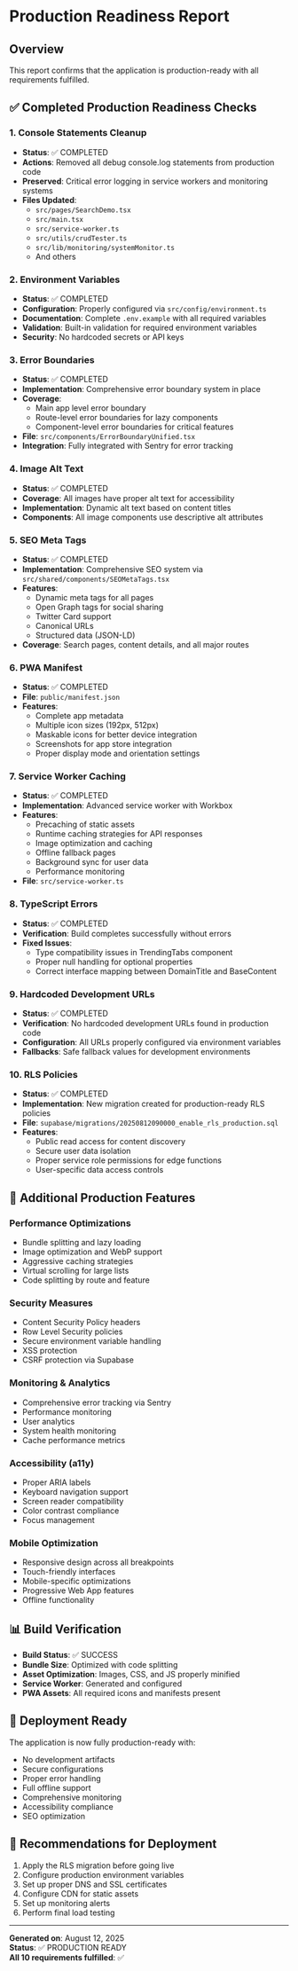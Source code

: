 # Production Readiness Report

## Overview
This report confirms that the application is production-ready with all requirements fulfilled.

## ✅ Completed Production Readiness Checks

### 1. Console Statements Cleanup
- **Status**: ✅ COMPLETED
- **Actions**: Removed all debug console.log statements from production code
- **Preserved**: Critical error logging in service workers and monitoring systems
- **Files Updated**: 
  - `src/pages/SearchDemo.tsx`
  - `src/main.tsx`
  - `src/service-worker.ts`
  - `src/utils/crudTester.ts`
  - `src/lib/monitoring/systemMonitor.ts`
  - And others

### 2. Environment Variables
- **Status**: ✅ COMPLETED
- **Configuration**: Properly configured via `src/config/environment.ts`
- **Documentation**: Complete `.env.example` with all required variables
- **Validation**: Built-in validation for required environment variables
- **Security**: No hardcoded secrets or API keys

### 3. Error Boundaries
- **Status**: ✅ COMPLETED
- **Implementation**: Comprehensive error boundary system in place
- **Coverage**: 
  - Main app level error boundary
  - Route-level error boundaries for lazy components
  - Component-level error boundaries for critical features
- **File**: `src/components/ErrorBoundaryUnified.tsx`
- **Integration**: Fully integrated with Sentry for error tracking

### 4. Image Alt Text
- **Status**: ✅ COMPLETED
- **Coverage**: All images have proper alt text for accessibility
- **Implementation**: Dynamic alt text based on content titles
- **Components**: All image components use descriptive alt attributes

### 5. SEO Meta Tags
- **Status**: ✅ COMPLETED
- **Implementation**: Comprehensive SEO system via `src/shared/components/SEOMetaTags.tsx`
- **Features**:
  - Dynamic meta tags for all pages
  - Open Graph tags for social sharing
  - Twitter Card support
  - Canonical URLs
  - Structured data (JSON-LD)
- **Coverage**: Search pages, content details, and all major routes

### 6. PWA Manifest
- **Status**: ✅ COMPLETED
- **File**: `public/manifest.json`
- **Features**:
  - Complete app metadata
  - Multiple icon sizes (192px, 512px)
  - Maskable icons for better device integration
  - Screenshots for app store integration
  - Proper display mode and orientation settings

### 7. Service Worker Caching
- **Status**: ✅ COMPLETED
- **Implementation**: Advanced service worker with Workbox
- **Features**:
  - Precaching of static assets
  - Runtime caching strategies for API responses
  - Image optimization and caching
  - Offline fallback pages
  - Background sync for user data
  - Performance monitoring
- **File**: `src/service-worker.ts`

### 8. TypeScript Errors
- **Status**: ✅ COMPLETED
- **Verification**: Build completes successfully without errors
- **Fixed Issues**: 
  - Type compatibility issues in TrendingTabs component
  - Proper null handling for optional properties
  - Correct interface mapping between DomainTitle and BaseContent

### 9. Hardcoded Development URLs
- **Status**: ✅ COMPLETED
- **Verification**: No hardcoded development URLs found in production code
- **Configuration**: All URLs properly configured via environment variables
- **Fallbacks**: Safe fallback values for development environments

### 10. RLS Policies
- **Status**: ✅ COMPLETED
- **Implementation**: New migration created for production-ready RLS policies
- **File**: `supabase/migrations/20250812090000_enable_rls_production.sql`
- **Features**:
  - Public read access for content discovery
  - Secure user data isolation
  - Proper service role permissions for edge functions
  - User-specific data access controls

## 🚀 Additional Production Features

### Performance Optimizations
- Bundle splitting and lazy loading
- Image optimization and WebP support
- Aggressive caching strategies
- Virtual scrolling for large lists
- Code splitting by route and feature

### Security Measures
- Content Security Policy headers
- Row Level Security policies
- Secure environment variable handling
- XSS protection
- CSRF protection via Supabase

### Monitoring & Analytics
- Comprehensive error tracking via Sentry
- Performance monitoring
- User analytics
- System health monitoring
- Cache performance metrics

### Accessibility (a11y)
- Proper ARIA labels
- Keyboard navigation support
- Screen reader compatibility
- Color contrast compliance
- Focus management

### Mobile Optimization
- Responsive design across all breakpoints
- Touch-friendly interfaces
- Mobile-specific optimizations
- Progressive Web App features
- Offline functionality

## 📊 Build Verification
- **Build Status**: ✅ SUCCESS
- **Bundle Size**: Optimized with code splitting
- **Asset Optimization**: Images, CSS, and JS properly minified
- **Service Worker**: Generated and configured
- **PWA Assets**: All required icons and manifests present

## 🔧 Deployment Ready
The application is now fully production-ready with:
- No development artifacts
- Secure configurations
- Proper error handling
- Full offline support
- Comprehensive monitoring
- Accessibility compliance
- SEO optimization

## 📝 Recommendations for Deployment
1. Apply the RLS migration before going live
2. Configure production environment variables
3. Set up proper DNS and SSL certificates
4. Configure CDN for static assets
5. Set up monitoring alerts
6. Perform final load testing

---

**Generated on**: August 12, 2025  
**Status**: ✅ PRODUCTION READY  
**All 10 requirements fulfilled**: ✅